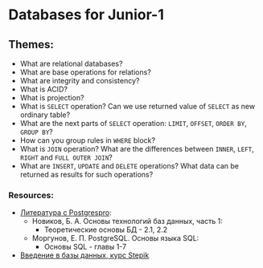 # Databases for Junior-1

## Themes:

- What are relational databases?
- What are base operations for relations?
- What are integrity and consistency?
- What is ACID?
- What is projection?
- What is `SELECT` operation? Can we use returned value of `SELECT` as new ordinary table?
- What are the next parts of `SELECT` operation: `LIMIT`, `OFFSET`, `ORDER BY`, `GROUP BY`?
- How can you group rules in `WHERE` block?
- What is `JOIN` operation? What are the differences between `INNER`, `LEFT`, `RIGHT` and `FULL OUTER JOIN`?
- What are `INSERT`, `UPDATE` and `DELETE` operations? What data can be returned as results for such operations?

### Resources:

- [Литература с Postgrespro](https://postgrespro.ru/education/books):
  - Новиков, Б. А. Основы технологий баз данных, часть 1:
    - Теоретические основы БД - 2.1, 2.2
  - Моргунов, Е. П. PostgreSQL. Основы языка SQL:
    - Основы SQL - главы 1-7
- [Введение в базы данных, курс Stepik](https://stepik.org/course/551/)
